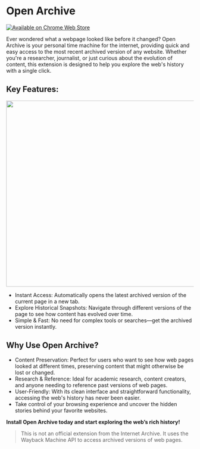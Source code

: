 # Open Archive

[![Available on Chrome Web Store](https://img.shields.io/chrome-web-store/v/kgbhhpbffpfihonajnpmoalggjcnidkg.svg)](https://chromewebstore.google.com/detail/open-archive/kgbhhpbffpfihonajnpmoalggjcnidkg?hl=en)


Ever wondered what a webpage looked like before it changed? Open Archive is your personal time machine for the internet, providing quick and easy access to the most recent archived version of any website. Whether you're a researcher, journalist, or just curious about the evolution of content, this extension is designed to help you explore the web's history with a single click.

## Key Features:

<img src="https://github.com/souvikmaji/open-archive/blob/main/icons/open-archive.gif" width="700" height="500" />


- Instant Access: Automatically opens the latest archived version of the current page in a new tab.
- Explore Historical Snapshots: Navigate through different versions of the page to see how content has evolved over time.
- Simple & Fast: No need for complex tools or searches—get the archived version instantly.

## Why Use Open Archive?
- Content Preservation: Perfect for users who want to see how web pages looked at different times, preserving content that might otherwise be lost or changed.
- Research & Reference: Ideal for academic research, content creators, and anyone needing to reference past versions of web pages.
- User-Friendly: With its clean interface and straightforward functionality, accessing the web's history has never been easier.
- Take control of your browsing experience and uncover the hidden stories behind your favorite websites. 


**Install Open Archive today and start exploring the web’s rich history!**

> This is not an official extension from the Internet Archive. It uses the Wayback Machine API to access archived versions of web pages.
